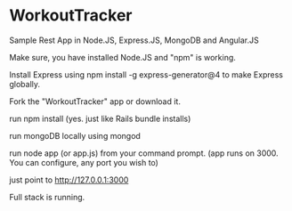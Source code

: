 WorkoutTracker
==============

Sample Rest App in Node.JS, Express.JS, MongoDB and Angular.JS

Make sure, you have installed Node.JS and "npm" is working.

Install Express using npm install -g express-generator@4 to make Express globally.

Fork the "WorkoutTracker" app or download it.

run npm install (yes. just like Rails bundle installs)

run mongoDB locally using mongod <your path>

run node app (or app.js) from your command prompt. (app runs on 3000. You can configure, any port you wish to)

just point to http://127.0.0.1:3000

Full stack is running.
